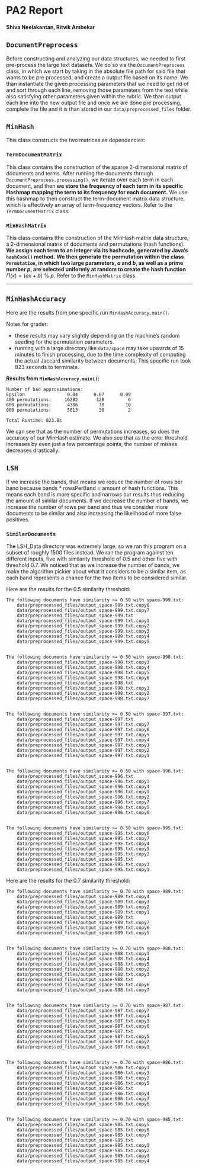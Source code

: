 # PA2 Report
#### Shiva Neelakantan, Ritvik Ambekar

## `DocumentPreprocess`

Before constructing and analyzing our data structures, we needed to first pre-process the large text datasets. We do so via the `DocumentPreprocess` class, in which we start
by taking in the absolute file path for said file that wants to be pre processed, and create a output file based on 
its name. We than instantiate the given processing parameters 
that we need to get rid of and sort through each line, removing those parameters from the text while also satisfying other parameters given within the rubric. We than output each line into
the new output file and once we are done pre processing, complete the file and it is than stored in our 
`data/preprocessed_files` folder.

## `MinHash`

This class constructs the two matrices as dependencies: 

### `TermDocumentMatrix`

This class contains the construction of the sparse 2-dimensional matrix of documents and terms. After running the documents through `DocumentPreprocess.processing()`, we iterate over each term in each document, and then **we store the frequency of each term in its specific Hashmap mapping the term to its frequency for each document.** We use this hashmap to then construct the term-document matrix data structure, which is effectively an array of term-frequency vectors. Refer to the `TermDocumentMatrix` class.

### `MinHashMatrix`

This class contains tthe construction of the MinHash matrix data structure, a 2-dimensional matrix of documents and permutations (hash functions). **We assign each term to an integer via its hashcode, generated by Java’s `hashCode()` method.** **We then generate the permutation within the class `Permutation`, in which two large parameters, $a$ and $b$, as well as a prime number $p$, are selected uniformly at random to create the hash function** $\Pi(x)=(ax + b)\ \%\ p$. Refer to the `MinHashMatrix` class.

---

## `MinHashAccuracy`

Here are the results from one specific run `MinHashAccuracy.main()`.

Notes for grader:

- these results may vary slightly depending on the machine’s random seeding for the permutation parameters.
- running with a large directory like `data/space` may take upwards of 15 minutes to finish processing, due to the time 
  complexity of computing the actual Jaccard similarity between documents. This specific run took 823 seconds to 
  terminate.

**Results from `MinHashAccuracy.main()`:**
```
Number of bad approximations: 
Epsilon                0.04      0.07      0.09
400 permutations:     16282       128         6
600 permutations:      4386        78        10
800 permutations:      5613        30         2

Total Runtime: 823.0s
```

We can see that as the number of permutations increases, so does the accuracy of our MinHash estimate. We also see that as the error threshold increases by even just a few percentage points, the number of misses decreases drastically.


## `LSH`
If we increase the bands, that means we reduce the number of rows ber band because bands * rowsPerBand = amount of hash functions. This means each band is more specific and narrows our results thus reducing the amount of similar documents. If we decrease the number of bands, we increase the number of rows per band and thus we consider more documents to be similar and also increasing the likelihood of more false positives. 


### `SimilarDocuments`
The LSH_Data directory was extremely large, so we ran this program on a subset of roughly 1500 files instead.
We ran the program against ten different inputs, five with similarity threshold of 0.5 and other five with threshold 
0.7. We noticed that as we increase the number of bands, we make the algorithm pickier about what it considers to be 
a similar item, as each band represents a chance for the two items to be considered similar.

Here are the results for the 0.5 similarity threshold:

```
The following documents have similarity >= 0.50 with space-999.txt:
	data/preprocessed_files/output_space-999.txt.copy6
	data/preprocessed_files/output_space-999.txt.copy7
	data/preprocessed_files/output_space-999.txt
	data/preprocessed_files/output_space-999.txt.copy1
	data/preprocessed_files/output_space-999.txt.copy2
	data/preprocessed_files/output_space-999.txt.copy3
	data/preprocessed_files/output_space-999.txt.copy4
	data/preprocessed_files/output_space-999.txt.copy5


The following documents have similarity >= 0.50 with space-998.txt:
	data/preprocessed_files/output_space-998.txt.copy3
	data/preprocessed_files/output_space-998.txt.copy4
	data/preprocessed_files/output_space-998.txt.copy5
	data/preprocessed_files/output_space-998.txt.copy6
	data/preprocessed_files/output_space-998.txt
	data/preprocessed_files/output_space-998.txt.copy1
	data/preprocessed_files/output_space-998.txt.copy2
	data/preprocessed_files/output_space-998.txt.copy7


The following documents have similarity >= 0.50 with space-997.txt:
	data/preprocessed_files/output_space-997.txt
	data/preprocessed_files/output_space-997.txt.copy7
	data/preprocessed_files/output_space-997.txt.copy6
	data/preprocessed_files/output_space-997.txt.copy5
	data/preprocessed_files/output_space-997.txt.copy4
	data/preprocessed_files/output_space-997.txt.copy3
	data/preprocessed_files/output_space-997.txt.copy2
	data/preprocessed_files/output_space-997.txt.copy1


The following documents have similarity >= 0.50 with space-996.txt:
	data/preprocessed_files/output_space-996.txt
	data/preprocessed_files/output_space-996.txt.copy3
	data/preprocessed_files/output_space-996.txt.copy4
	data/preprocessed_files/output_space-996.txt.copy1
	data/preprocessed_files/output_space-996.txt.copy2
	data/preprocessed_files/output_space-996.txt.copy7
	data/preprocessed_files/output_space-996.txt.copy5
	data/preprocessed_files/output_space-996.txt.copy6


The following documents have similarity >= 0.50 with space-995.txt:
	data/preprocessed_files/output_space-995.txt.copy6
	data/preprocessed_files/output_space-995.txt.copy7
	data/preprocessed_files/output_space-995.txt.copy4
	data/preprocessed_files/output_space-995.txt.copy5
	data/preprocessed_files/output_space-995.txt.copy2
	data/preprocessed_files/output_space-995.txt
	data/preprocessed_files/output_space-995.txt.copy3
	data/preprocessed_files/output_space-995.txt.copy1
```

Here are the results for the 0.7 similarity threshold:
```
The following documents have similarity >= 0.70 with space-989.txt:
	data/preprocessed_files/output_space-989.txt.copy4
	data/preprocessed_files/output_space-989.txt.copy3
	data/preprocessed_files/output_space-989.txt.copy2
	data/preprocessed_files/output_space-989.txt.copy1
	data/preprocessed_files/output_space-989.txt
	data/preprocessed_files/output_space-989.txt.copy7
	data/preprocessed_files/output_space-989.txt.copy6
	data/preprocessed_files/output_space-989.txt.copy5


The following documents have similarity >= 0.70 with space-988.txt:
	data/preprocessed_files/output_space-988.txt.copy1
	data/preprocessed_files/output_space-988.txt.copy4
	data/preprocessed_files/output_space-988.txt.copy5
	data/preprocessed_files/output_space-988.txt.copy2
	data/preprocessed_files/output_space-988.txt.copy3
	data/preprocessed_files/output_space-988.txt
	data/preprocessed_files/output_space-988.txt.copy6
	data/preprocessed_files/output_space-988.txt.copy7


The following documents have similarity >= 0.70 with space-987.txt:
	data/preprocessed_files/output_space-987.txt.copy7
	data/preprocessed_files/output_space-987.txt.copy4
	data/preprocessed_files/output_space-987.txt.copy3
	data/preprocessed_files/output_space-987.txt.copy6
	data/preprocessed_files/output_space-987.txt
	data/preprocessed_files/output_space-987.txt.copy5
	data/preprocessed_files/output_space-987.txt.copy2
	data/preprocessed_files/output_space-987.txt.copy1


The following documents have similarity >= 0.70 with space-986.txt:
	data/preprocessed_files/output_space-986.txt.copy1
	data/preprocessed_files/output_space-986.txt.copy3
	data/preprocessed_files/output_space-986.txt.copy2
	data/preprocessed_files/output_space-986.txt.copy5
	data/preprocessed_files/output_space-986.txt
	data/preprocessed_files/output_space-986.txt.copy4
	data/preprocessed_files/output_space-986.txt.copy7
	data/preprocessed_files/output_space-986.txt.copy6


The following documents have similarity >= 0.70 with space-985.txt:
	data/preprocessed_files/output_space-985.txt.copy5
	data/preprocessed_files/output_space-985.txt.copy6
	data/preprocessed_files/output_space-985.txt.copy7
	data/preprocessed_files/output_space-985.txt
	data/preprocessed_files/output_space-985.txt.copy1
	data/preprocessed_files/output_space-985.txt.copy2
	data/preprocessed_files/output_space-985.txt.copy3
	data/preprocessed_files/output_space-985.txt.copy4

```